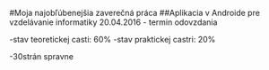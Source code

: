 ﻿#Moja najobľúbenejšia zaverečná práca
##Aplikacia v Androide pre vzdelávanie informatiky
 20.04.2016 - termin odovzdania

-stav teoretickej casti: 60%
-stav praktickej castri: 20%

-30strán spravne

